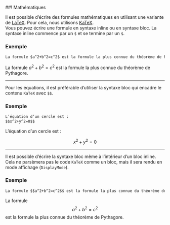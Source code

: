 ##! Mathématiques

Il est possible d’écrire des formules mathématiques en utilisant une variante de [LaTeX](https://www.latex-project.org/). Pour cela, nous utilisons [KaTeX](https://katex.org/).  
Vous pouvez écrire une formule en syntaxe inline ou en syntaxe bloc. La syntaxe inline commence par un `$` et se termine par un `$`.

### Exemple

```md
La formule $a^2+b^2=c^2$ est la formule la plus connue du théorème de Pythagore.
```

La formule $a^2+b^2=c^2$ est la formule la plus connue du théorème de Pythagore.

---

Pour les équations, il est préférable d’utiliser la syntaxe bloc qui encadre le contenu `KaTeX` avec `$$`.

### Exemple

```md
L’équation d’un cercle est :
$$x^2+y^2=0$$
```

L’équation d’un cercle est :

$$x^2+y^2=0$$

---

Il est possible d’écrire la syntaxe bloc même à l’intérieur d’un bloc inline. Cela ne parsèmera pas le code `KaTeX` comme un bloc, mais il sera rendu en mode affichage (`DisplayMode`).

### Exemple

```md
La formule $$a^2+b^2=c^2$$ est la formule la plus connue du théorème de Pythagore.
```

La formule $$a^2+b^2=c^2$$ est la formule la plus connue du théorème de Pythagore.
